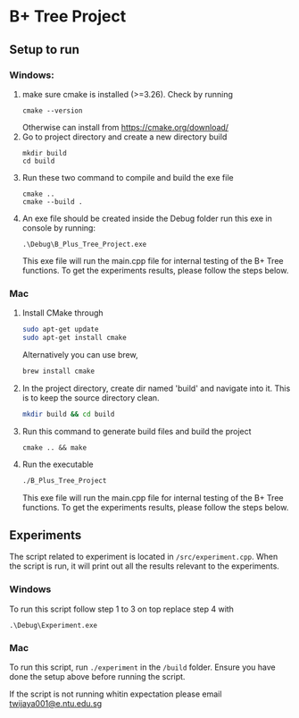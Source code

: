 # B+ Tree Project

## Setup to run

### Windows:

1. make sure cmake is installed (>=3.26). Check by running
   ```
   cmake --version
   ```
   Otherwise can install from https://cmake.org/download/
2. Go to project directory and create a new directory build
   ```
   mkdir build
   cd build
   ```
3. Run these two command to compile and build the exe file
   ```
   cmake ..
   cmake --build .
   ```
4. An exe file should be created inside the Debug folder run this exe in console by running: 
   ```
   .\Debug\B_Plus_Tree_Project.exe
   ```
   This exe file will run the main.cpp file for internal testing of the B+ Tree functions. To get the experiments results, please follow the steps below.
### Mac

1. Install CMake through
   ```bash
   sudo apt-get update
   sudo apt-get install cmake
   ```
   Alternatively you can use brew,
   ```bash
   brew install cmake
   ```
2. In the project directory, create dir named 'build' and navigate into it. This is to keep the source directory clean.
   ```bash
   mkdir build && cd build
   ```
3. Run this command to generate build files and build the project
   ```
   cmake .. && make
   ```
4. Run the executable
   ```bash
   ./B_Plus_Tree_Project
   ```
   This exe file will run the main.cpp file for internal testing of the B+ Tree functions. To get the experiments results, please follow the steps below.

## Experiments

The script related to experiment is located in `/src/experiment.cpp`. When the script is run, it will print out all the results relevant to the experiments.

### Windows
To run this script follow step 1 to 3 on top replace step 4 with
```
.\Debug\Experiment.exe
```
   
### Mac
To run this script, run `./experiment` in the `/build` folder. Ensure you have done the setup above before running the script.


If the script is not running whitin expectation please email
twijaya001@e.ntu.edu.sg

